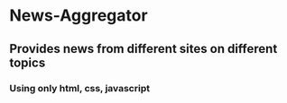# News-Aggregator
<h2>Provides news from different sites on different topics</h2>
<h3>Using only html, css, javascript</h3>
